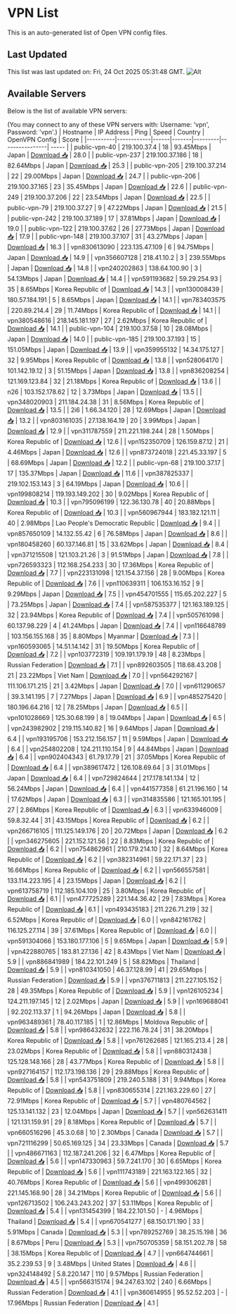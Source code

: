 # VPN List

This is an auto-generated list of Open VPN config files.

## Last Updated

This list was last updated on: Fri, 24 Oct 2025 05:31:48 GMT.
![Alt](https://repobeats.axiom.co/api/embed/186b98318ef1479477931607c1ad7d823f12451f.svg "Repobeats analytics image")

## Available Servers

Below is the list of available VPN servers:

(You may connect to any of these VPN servers with: Username: 'vpn', Password: 'vpn'.)
| Hostname | IP Address | Ping | Speed | Country | OpenVPN Config | Score |
|----------|------------|------|-------|---------|----------------| ----- |
| public-vpn-40 | 219.100.37.4 | 18 | 93.45Mbps | Japan | [Download 📥](./configs/server_0_JP.ovpn) | 28.0 |
| public-vpn-237 | 219.100.37.186 | 18 | 82.64Mbps | Japan | [Download 📥](./configs/server_1_JP.ovpn) | 25.3 |
| public-vpn-205 | 219.100.37.214 | 22 | 29.00Mbps | Japan | [Download 📥](./configs/server_2_JP.ovpn) | 24.7 |
| public-vpn-206 | 219.100.37.165 | 23 | 35.45Mbps | Japan | [Download 📥](./configs/server_3_JP.ovpn) | 22.6 |
| public-vpn-249 | 219.100.37.206 | 22 | 23.54Mbps | Japan | [Download 📥](./configs/server_4_JP.ovpn) | 22.5 |
| public-vpn-79 | 219.100.37.27 | 9 | 47.22Mbps | Japan | [Download 📥](./configs/server_5_JP.ovpn) | 21.5 |
| public-vpn-242 | 219.100.37.189 | 17 | 37.81Mbps | Japan | [Download 📥](./configs/server_6_JP.ovpn) | 19.0 |
| public-vpn-122 | 219.100.37.62 | 26 | 27.73Mbps | Japan | [Download 📥](./configs/server_7_JP.ovpn) | 17.9 |
| public-vpn-148 | 219.100.37.107 | 31 | 43.27Mbps | Japan | [Download 📥](./configs/server_8_JP.ovpn) | 16.3 |
| vpn830613090 | 223.135.47.109 | 6 | 94.75Mbps | Japan | [Download 📥](./configs/server_9_JP.ovpn) | 14.9 |
| vpn356607128 | 218.41.10.2 | 3 | 239.55Mbps | Japan | [Download 📥](./configs/server_10_JP.ovpn) | 14.8 |
| vpn240202863 | 138.64.100.90 | 3 | 54.13Mbps | Japan | [Download 📥](./configs/server_11_JP.ovpn) | 14.4 |
| vpn591193682 | 59.29.254.93 | 35 | 8.65Mbps | Korea Republic of | [Download 📥](./configs/server_12_KR.ovpn) | 14.3 |
| vpn130008439 | 180.57.184.191 | 5 | 8.65Mbps | Japan | [Download 📥](./configs/server_13_JP.ovpn) | 14.1 |
| vpn783403575 | 220.89.214.4 | 29 | 11.74Mbps | Korea Republic of | [Download 📥](./configs/server_14_KR.ovpn) | 14.1 |
| vpn380548616 | 218.145.181.197 | 27 | 2.62Mbps | Korea Republic of | [Download 📥](./configs/server_15_KR.ovpn) | 14.1 |
| public-vpn-104 | 219.100.37.58 | 10 | 28.08Mbps | Japan | [Download 📥](./configs/server_16_JP.ovpn) | 14.0 |
| public-vpn-185 | 219.100.37.193 | 15 | 151.05Mbps | Japan | [Download 📥](./configs/server_17_JP.ovpn) | 13.9 |
| vpn359955132 | 14.34.175.127 | 32 | 9.95Mbps | Korea Republic of | [Download 📥](./configs/server_18_KR.ovpn) | 13.8 |
| vpn528064170 | 101.142.19.12 | 3 | 51.15Mbps | Japan | [Download 📥](./configs/server_19_JP.ovpn) | 13.8 |
| vpn836208254 | 121.169.123.84 | 32 | 21.18Mbps | Korea Republic of | [Download 📥](./configs/server_20_KR.ovpn) | 13.6 |
| n26 | 103.152.178.62 | 12 | 3.73Mbps | Japan | [Download 📥](./configs/server_21_JP.ovpn) | 13.5 |
| vpn348020903 | 211.184.24.38 | 31 | 8.56Mbps | Korea Republic of | [Download 📥](./configs/server_22_KR.ovpn) | 13.5 |
| 2i6 | 1.66.34.120 | 28 | 12.69Mbps | Japan | [Download 📥](./configs/server_23_JP.ovpn) | 13.2 |
| vpn803161035 | 27.138.164.19 | 20 | 3.99Mbps | Japan | [Download 📥](./configs/server_24_JP.ovpn) | 12.9 |
| vpn311787559 | 211.221.198.244 | 28 | 1.50Mbps | Korea Republic of | [Download 📥](./configs/server_25_KR.ovpn) | 12.6 |
| vpn152350709 | 126.159.87.12 | 21 | 4.46Mbps | Japan | [Download 📥](./configs/server_26_JP.ovpn) | 12.6 |
| vpn873724018 | 221.45.33.197 | 5 | 68.69Mbps | Japan | [Download 📥](./configs/server_27_JP.ovpn) | 12.2 |
| public-vpn-68 | 219.100.37.17 | 17 | 135.37Mbps | Japan | [Download 📥](./configs/server_28_JP.ovpn) | 11.6 |
| vpn387825337 | 219.102.153.143 | 3 | 64.19Mbps | Japan | [Download 📥](./configs/server_29_JP.ovpn) | 10.6 |
| vpn199808214 | 119.193.149.202 | 30 | 9.02Mbps | Korea Republic of | [Download 📥](./configs/server_30_KR.ovpn) | 10.3 |
| vpn795096199 | 122.36.130.78 | 40 | 20.88Mbps | Korea Republic of | [Download 📥](./configs/server_31_KR.ovpn) | 10.3 |
| vpn560967944 | 183.182.121.11 | 40 | 2.98Mbps | Lao People's Democratic Republic | [Download 📥](./configs/server_32_LA.ovpn) | 9.4 |
| vpn857650109 | 14.132.55.42 | 6 | 76.58Mbps | Japan | [Download 📥](./configs/server_33_JP.ovpn) | 8.6 |
| vpn180458260 | 60.137.146.81 | 15 | 33.62Mbps | Japan | [Download 📥](./configs/server_34_JP.ovpn) | 8.4 |
| vpn371215508 | 121.103.21.26 | 3 | 91.51Mbps | Japan | [Download 📥](./configs/server_35_JP.ovpn) | 7.8 |
| vpn726593323 | 112.168.254.233 | 30 | 17.36Mbps | Korea Republic of | [Download 📥](./configs/server_36_KR.ovpn) | 7.7 |
| vpn223131098 | 121.154.37.156 | 28 | 9.00Mbps | Korea Republic of | [Download 📥](./configs/server_37_KR.ovpn) | 7.6 |
| vpn110639311 | 106.153.16.152 | 9 | 9.29Mbps | Japan | [Download 📥](./configs/server_38_JP.ovpn) | 7.5 |
| vpn454701555 | 115.65.202.227 | 5 | 73.25Mbps | Japan | [Download 📥](./configs/server_39_JP.ovpn) | 7.4 |
| vpn587535377 | 121.163.189.125 | 32 | 23.94Mbps | Korea Republic of | [Download 📥](./configs/server_40_KR.ovpn) | 7.4 |
| vpn505761098 | 60.137.98.229 | 4 | 41.24Mbps | Japan | [Download 📥](./configs/server_41_JP.ovpn) | 7.4 |
| vpn116648789 | 103.156.155.168 | 35 | 8.80Mbps | Myanmar | [Download 📥](./configs/server_42_MM.ovpn) | 7.3 |
| vpn160593065 | 14.51.14.142 | 31 | 19.50Mbps | Korea Republic of | [Download 📥](./configs/server_43_KR.ovpn) | 7.2 |
| vpn103772319 | 109.191.179.19 | 48 | 8.23Mbps | Russian Federation | [Download 📥](./configs/server_44_RU.ovpn) | 7.1 |
| vpn892603505 | 118.68.43.208 | 21 | 23.22Mbps | Viet Nam | [Download 📥](./configs/server_45_VN.ovpn) | 7.0 |
| vpn564292167 | 111.106.171.215 | 21 | 3.42Mbps | Japan | [Download 📥](./configs/server_46_JP.ovpn) | 7.0 |
| vpn611290657 | 39.3.141.195 | 7 | 7.27Mbps | Japan | [Download 📥](./configs/server_47_JP.ovpn) | 6.9 |
| vpn485275420 | 180.196.64.216 | 12 | 78.25Mbps | Japan | [Download 📥](./configs/server_48_JP.ovpn) | 6.5 |
| vpn101028669 | 125.30.68.199 | 8 | 19.04Mbps | Japan | [Download 📥](./configs/server_49_JP.ovpn) | 6.5 |
| vpn243982902 | 219.115.140.82 | 16 | 9.64Mbps | Japan | [Download 📥](./configs/server_50_JP.ovpn) | 6.4 |
| vpn193195706 | 153.212.156.157 | 11 | 9.59Mbps | Japan | [Download 📥](./configs/server_51_JP.ovpn) | 6.4 |
| vpn254802208 | 124.211.110.154 | 9 | 44.84Mbps | Japan | [Download 📥](./configs/server_52_JP.ovpn) | 6.4 |
| vpn902404343 | 61.79.17.79 | 21 | 37.05Mbps | Korea Republic of | [Download 📥](./configs/server_53_KR.ovpn) | 6.4 |
| vpn389617472 | 126.108.69.64 | 3 | 31.01Mbps | Japan | [Download 📥](./configs/server_54_JP.ovpn) | 6.4 |
| vpn729824644 | 217.178.141.134 | 12 | 56.24Mbps | Japan | [Download 📥](./configs/server_55_JP.ovpn) | 6.4 |
| vpn441577358 | 61.21.196.160 | 14 | 17.62Mbps | Japan | [Download 📥](./configs/server_56_JP.ovpn) | 6.3 |
| vpn314835586 | 121.165.101.195 | 27 | 2.86Mbps | Korea Republic of | [Download 📥](./configs/server_57_KR.ovpn) | 6.3 |
| vpn633946009 | 59.8.32.44 | 31 | 43.15Mbps | Korea Republic of | [Download 📥](./configs/server_58_KR.ovpn) | 6.2 |
| vpn266716105 | 111.125.149.176 | 20 | 20.72Mbps | Japan | [Download 📥](./configs/server_59_JP.ovpn) | 6.2 |
| vpn346275605 | 221.152.121.56 | 22 | 8.83Mbps | Korea Republic of | [Download 📥](./configs/server_60_KR.ovpn) | 6.2 |
| vpn754862961 | 210.179.214.10 | 32 | 8.64Mbps | Korea Republic of | [Download 📥](./configs/server_61_KR.ovpn) | 6.2 |
| vpn382314961 | 59.22.171.37 | 23 | 16.66Mbps | Korea Republic of | [Download 📥](./configs/server_62_KR.ovpn) | 6.2 |
| vpn566557581 | 133.114.223.195 | 4 | 23.15Mbps | Japan | [Download 📥](./configs/server_63_JP.ovpn) | 6.2 |
| vpn613758719 | 112.185.104.109 | 25 | 3.80Mbps | Korea Republic of | [Download 📥](./configs/server_64_KR.ovpn) | 6.1 |
| vpn477725289 | 221.144.36.42 | 29 | 7.83Mbps | Korea Republic of | [Download 📥](./configs/server_65_KR.ovpn) | 6.1 |
| vpn493435183 | 211.226.71.219 | 32 | 6.52Mbps | Korea Republic of | [Download 📥](./configs/server_66_KR.ovpn) | 6.0 |
| vpn842161762 | 116.125.27.114 | 39 | 37.61Mbps | Korea Republic of | [Download 📥](./configs/server_67_KR.ovpn) | 6.0 |
| vpn591304066 | 153.180.177.106 | 5 | 9.65Mbps | Japan | [Download 📥](./configs/server_68_JP.ovpn) | 5.9 |
| vpn422880765 | 183.81.27.136 | 42 | 8.43Mbps | Viet Nam | [Download 📥](./configs/server_69_VN.ovpn) | 5.9 |
| vpn886841989 | 184.22.101.249 | 5 | 58.82Mbps | Thailand | [Download 📥](./configs/server_70_TH.ovpn) | 5.9 |
| vpn810341050 | 46.37.128.99 | 41 | 29.65Mbps | Russian Federation | [Download 📥](./configs/server_71_RU.ovpn) | 5.9 |
| vpn376711813 | 211.227.105.152 | 28 | 49.35Mbps | Korea Republic of | [Download 📥](./configs/server_72_KR.ovpn) | 5.9 |
| vpn126105234 | 124.211.197.145 | 12 | 2.02Mbps | Japan | [Download 📥](./configs/server_73_JP.ovpn) | 5.9 |
| vpn169688041 | 92.202.113.37 | 1 | 94.26Mbps | Japan | [Download 📥](./configs/server_74_JP.ovpn) | 5.8 |
| vpn963489361 | 78.40.117.185 | 1 | 12.86Mbps | Moldova Republic of | [Download 📥](./configs/server_75_MD.ovpn) | 5.8 |
| vpn986432632 | 222.116.78.24 | 31 | 38.20Mbps | Korea Republic of | [Download 📥](./configs/server_76_KR.ovpn) | 5.8 |
| vpn761262685 | 121.165.213.4 | 28 | 23.02Mbps | Korea Republic of | [Download 📥](./configs/server_77_KR.ovpn) | 5.8 |
| vpn880312438 | 125.128.148.166 | 28 | 43.77Mbps | Korea Republic of | [Download 📥](./configs/server_78_KR.ovpn) | 5.8 |
| vpn927164157 | 112.173.198.136 | 29 | 29.88Mbps | Korea Republic of | [Download 📥](./configs/server_79_KR.ovpn) | 5.8 |
| vpn543751809 | 219.240.5.188 | 31 | 9.94Mbps | Korea Republic of | [Download 📥](./configs/server_80_KR.ovpn) | 5.8 |
| vpn830655314 | 221.163.229.60 | 27 | 72.91Mbps | Korea Republic of | [Download 📥](./configs/server_81_KR.ovpn) | 5.7 |
| vpn480764562 | 125.13.141.132 | 23 | 12.04Mbps | Japan | [Download 📥](./configs/server_82_JP.ovpn) | 5.7 |
| vpn562631411 | 121.131.159.91 | 29 | 8.18Mbps | Korea Republic of | [Download 📥](./configs/server_83_KR.ovpn) | 5.7 |
| vpn660516296 | 45.3.0.68 | 10 | 2.30Mbps | Canada | [Download 📥](./configs/server_84_CA.ovpn) | 5.7 |
| vpn721116299 | 50.65.169.125 | 34 | 23.33Mbps | Canada | [Download 📥](./configs/server_85_CA.ovpn) | 5.7 |
| vpn486671163 | 112.187.241.206 | 32 | 6.47Mbps | Korea Republic of | [Download 📥](./configs/server_86_KR.ovpn) | 5.6 |
| vpn147330963 | 59.7.241.170 | 30 | 6.65Mbps | Korea Republic of | [Download 📥](./configs/server_87_KR.ovpn) | 5.6 |
| vpn111743189 | 221.163.122.165 | 32 | 40.76Mbps | Korea Republic of | [Download 📥](./configs/server_88_KR.ovpn) | 5.6 |
| vpn499306281 | 221.145.168.90 | 28 | 34.21Mbps | Korea Republic of | [Download 📥](./configs/server_89_KR.ovpn) | 5.6 |
| vpn126713502 | 106.243.243.202 | 37 | 53.11Mbps | Korea Republic of | [Download 📥](./configs/server_90_KR.ovpn) | 5.4 |
| vpn131454399 | 184.22.101.50 | - | 4.96Mbps | Thailand | [Download 📥](./configs/server_91_TH.ovpn) | 5.4 |
| vpn670541277 | 68.150.171.190 | 33 | 5.91Mbps | Canada | [Download 📥](./configs/server_92_CA.ovpn) | 5.3 |
| vpn789252769 | 38.25.15.198 | 36 | 8.67Mbps | Peru | [Download 📥](./configs/server_93_PE.ovpn) | 5.3 |
| vpn750705359 | 58.151.202.78 | 58 | 38.15Mbps | Korea Republic of | [Download 📥](./configs/server_94_KR.ovpn) | 4.7 |
| vpn664744661 | 35.2.239.53 | 9 | 3.48Mbps | United States | [Download 📥](./configs/server_95_US.ovpn) | 4.6 |
| vpn324148492 | 5.8.220.147 | 110 | 9.57Mbps | Russian Federation | [Download 📥](./configs/server_96_RU.ovpn) | 4.5 |
| vpn566315174 | 94.247.63.102 | 240 | 6.66Mbps | Russian Federation | [Download 📥](./configs/server_97_RU.ovpn) | 4.1 |
| vpn360614955 | 95.52.52.203 | - | 17.96Mbps | Russian Federation | [Download 📥](./configs/server_98_RU.ovpn) | 4.1 |

